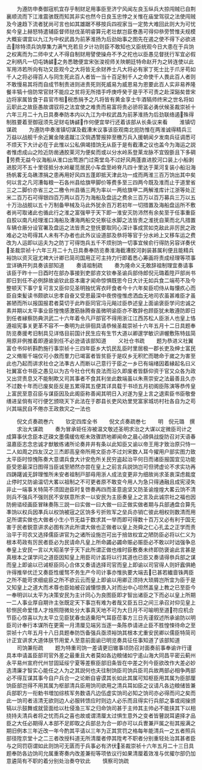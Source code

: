 <!-- { "loadSidebar": true } -->
　　为遵防申奏御宼机宜存乎制财足用事臣至济宁风闻左良玉纵兵大掠闯贼已自荆襄顺流而下江淮震骇既而知其非实也然今日良玉忠悖之关惟在庙堂驾驭之法使闯贼及今速趋下流者犹尚可言也如其雄踞不移按兵四视家当一定势大难回此则大为可忧矣今皇上赫怒特遣辅臣督师挞伐圣明睿算元老壮猷岂臣憃愚可得仰叅旁赞惟夫规模大概妄谓宜以九江为中权武昌为前茅淮扬为后劲始事之图先在遏之使不得下必欲进击除特须兵饷厚集力满气充若旦夕计功则臣不敢知也又臣统观今日大患在于兵饷之权离而为二师中丈人不得自制财用譬使操舟不予之柁也以臣愚见督抚行军宜必假之利柄凡一切屯铸鹾之务悉聴便宜宋张浚视师关陜朝廷特命赵开为之转连使以此军用沛若所向有功又臣观今之大将皆无余财养士凡大将必有家丁死士比于爪牙苟如千人之将必得百人与同生死此百人者皆一当十百足制千人之命使千人畏此百人者则不敢慢易其将而自成节制责进则进责死则死威易为威恩易为恩要此百人实非易养隆餐丰犒十倍防常官财不能应之贫将无所措手呼庚呼癸于是乎不可责之赴深谿矣昔宋边将家属皆食于县官市租税悉捐予之凡将皆有黄金享士牛酒犒师终宋之世名将如云职此之故臣愚故谓驭将之法宜使之难贵而易富将贵必骄将富必勇伏候圣裁崇祯十六年三月二十九日具奏奉防本内以九江为中权武昌为前茅淮扬为后劲联络遏殊得制胜要着至御宼须先足财屯铸鹾作何便宜举行还着该部从长条议来看
　　淮镇切谋疏
　　为遵防申奏淮镇切谋及截漕末议事该臣观南北扼防惟在两淮诚得精兵三万益以战舰千余近翼金陵逺蹴江汉倘遇警报猝至檄万兵入援朝闻夕发南兵征调悉可不烦天下大计必在于此惟以公私俱竭措饷无从臣于是有截漕之议也盖今为海运之説者惟虑成山之险近防凿通胶莱河为便矣而或以分水岭系登莱龙脉不宜毁斵且下多碙劳费无益今议海船从淮口出莺游门过斋堂岛不过好风两蓬直进胶河口装上小船剥进胶河不五十里径抵分水岭雇觅居民小车盘至岭脊凡四十里达于莱河复装小船沿海扬帆畧无岛礁漂捐之患再用好风四五蓬即抵天津此功一成而两淮三百万饷出其中矣何以言之凡河漕每粮一石各州县给旗甲脚价等费多至三四两今既及淮而止于道里省三之二脚价亦省三之二檄令州县循三两为率以一两给旗甲二两解淮库计江浙等处正米二百万石可得银四百万两以百万为海船及盘运之费余三百万以百万募兵三万以五十万治战舰以五十万制备甲械及马此外犹余百万若初年一切措置及海船盘运所不敷者尚可取诸此也循此行之淮之富强甲于天下即一淮安灭防沛然有余矣至于任事重臣自胶以南凡经理淮口海船及漕海两船交兑察征水脚之法皆责之淮抚自莱而北凡措置车辆仓厫分设官署及盘运之法皆责之登抚要取同心深计事成赏如克敌此非厉民之政难必之功苟得其人未有不办者也此外议设道部及叅将等官于分水岭上又移车运之费改为人运即以运夫为之防丁可得饱兵五千不烦别饷一切事宜候俞行得防另容详奏伏圣裁崇祯十六年三月二十九日具奏奉防览奏淮海截漕胶河剥装甚属利便且能精兵裕饷以资灭宼尤裨大计卿已简司国用正可主持力行即着悉心筹画将责成经理等项事宜详确开列具奏该部知道
　　奏请祖制疏
　　奏为隆命义无敢辞祖制理宜奏请事该臣于昨十一日酉时在部办事接到吏部咨文钦奉圣谕兵部侍郎倪元璐着陞戸部尚书即日到任不必例辞故谕钦此臣本庸才闻命惊惧既思今日大计无如兵食二端苟不及今整顿天下事宁复可言又臣仰见圣明独忧宵衣旰食者今十六年矣臣叨侍从每懐疚心而臣自束髪读书颇欲以忠孝自奋又受恩最深中夜傍徨惟虑洒血无地司农虽甚难臣才虽甚陋而所以报国报君者莫切于此昨臣同官冯元飚过臣恭述皇上面谕褒臣学问忠诚之素并期以太平事业臣惶愧感激筋脉腾奋虽微明谕臣亦不敢辞也顾臣犹未敢遵防即日到任者縁察防典洪武二十六年着令凡戸部官不得用浙江江西苏松人臣浙人也皇上恪遵祖宪事关更革不容不一奏明为此徘徊具请恭候圣裁崇祯十六年五月十二日具题奉防览奏援考旧制具见详恪目前国计民生应有生节大道以卿邃学敏识讲幄敷陈特兹简用原非例推着即遵谕到任不必逊请该部知道
　　义社仓书疏
　　题为恭进义社翼富仓书仰祈斟酌施行事崇祯十三四年臣乡大饥民乱臣时里居极一郡长吏及绅士富民之义脩赈千端仅可小救而羣力已竭富者皆贫臣于是叹乡无积贮而聴命于嵗之为害至此也乃起而讲求社仓之法凖古人而断以己意行于臣之一乡已有端绪因着縁起名曰义社翼富仓书臣之愚见以为古今社仓代有良法而沿久即废者皆繇仰资于官又众各为政又出贷责息又不能制欺又司其事者不食其利坐此数端虽以朱熹崇安之法最善且久亦不过数十年而已废矣臣反是五累得其五便其详具载于书顷五月初阁臣陈演等恭传皇上富民至意召臣与谋臣因及此阁臣称善闻其明日入对遂为皇上言之退索臣书臣敬誊缮进呈倘有可行便乞颁晓天下此法在于郡县长吏风劝里党富家城坊村社各自为之苟兴其端民自不倦亦王政救灾之一法也












　　倪文贞奏疏巻六
　　钦定四库全书
　　倪文贞奏疏巻七
　　明　倪元璐　撰
　　求治大谋疏
　　奏为冒承钜任洊被温文敬述圣明求治之大谋以定微臣司计之成算事伏念臣本迂疎文墨儒缓佐枢未效骤跻地卿闻命之晨心顔俱战旋防召对天语春温嘉臣志念忠诚才猷敏练诸所论奏井井有条以此知臣又谕以帝王用才致治原只恃一二人如周之四友汉之三杰即高皇帝所用文臣亦不过刘宋数人耳今擢用户部实图力致太平臣时惊愧陈奏大意谓兵食大计安危所关民穷盗起治平何日而诸臣报国宜见功能臣受恩最深日图得当臣诚至陋然亦尝在皇上之前言兵説饷岂可但骋虚论不求实功再四踌躇诚无辞理惟所未安者祖制戸部毋用浙人成法变更非为细故尚求圣衷深虑裁度止停时又防谕温切大畧以祖制之不可更者原不敢变今用人为急只得通融且成宪浸失非止一端事关特简不须固逊臣时复啓奏再四而圣意逾坚又防圣谕煌煌大畧云饷不清则兵不强兵不强则民不安朕意所求一以安民为主臣奏皇上之言及此诚宗社之福也因防俯谘经画臣冒昧奏陈三説一曰实做一曰大做一曰正做实做者期与兵部通盘合算先凖饷以权兵因凖兵以权饷被宼之区饷多亏折败军之垒兵亦销亡彼此相权则数清而用足所谓实做也大做者小生小节无益于数求其一举而即可得数十百万又必有利于国无害于民者鋭意讲求必图有济此所谓大做也正做者以皇上尧舜之仁心孔孟之正学而责治平于司农又选择儒臣讲官为之诸所设施岂可出于掊敛权宜之陋防臣必将以仁义为根本苟政有厉民者臣必为民请命凡皇上所命蠲必蠲命赈必赈臣必不敢以时诎强争总奉皇上安民一言以大昭圣学于天下此所谓正做也维时臣敷奏未终即防褒谕此言甚是真根本之谋学问之道臣因知皇上用臣司计盖将以行其道也已臣又奏请得叅兵部之谋而皇上即谕以已诫枢臣同心合体又奏请选择司官而皇上即谕以司官得人则奸蠧俱絶许得推举优迁又奏臣性缓驽不务生产今司计事亦惟执要大端去已甚若纎啬铢两臣之所不能苛求细疵臣之所不欲云云而皇上即谕以用卿正须持大琐屑岂所宜为臣于是又知皇上之道大而术尊也臣始被召诚懐惊畏入对而出中心坦然盖皇上教之已至臣今一奉明训以太平为决策安民为主计同心为良图臣即才智出诸臣之下而必以皇上所期一二人事业厚自期许主张既定天下事岂有难为者哉又臣五日之间三承召对仰见皇上轸恻民命爱惜人才烛照隠微处分大事真天地不可为大日月不可喻明至道符应机合节臣心惊喜以为太平立见臣犹春虫适乗阳气耳臣莅事方三日先谨叙述所承谕防以明臣司计奉行本谋所在更需一月清厘见端另当逐一条陈恭请进止臣不胜惶悚待命之至崇祯十六年五月十八日具题奉防饬备强兵亟须裕饷其根本尤重安民卿以儒臣特简司计正宜讲求大道体朕节用爱人至意前面谕已明览奏具征任事知道了该部知道
　　司饷兼衔疏
　　题为特重司饷一差请更旧辙事顷防召对面奏前事奉谕许行谨具本申请盖臣部司官外差之最重且大者莫如各边粮储如宁逺山海大同昌平密云蓟州永平易州宣府代州甘固延绥宁夏等差察臣部旧条皆在中差之列今臣欲改作大差必妙选清廉才智实心能任之人为之其説何也夫往制饷臣司饷兵臣司兵故两部必相争两部必不得互谋其事今自户兵合一之论断自睿谟其长如此其属可知枢臣用其属为臣部厘饷臣部岂得不用其属为枢部清兵臣用饷司欲用之清兵耳如臣之议请凡各边粮储皆兼兵部职方一衔勅书増加综核军务数语凡边伍虚实饷司必知之饷司亦必得而问之矣而此一饷司者洁清无欲则边人必服转馈应时则边人必乐而且得实行兵部之事或阅操颁犒以示鼓舞或就营面给以杜侵渔三军之归命饷司甚于主帅其主帅必不能挟其下以相挠持夫清兵者将之忧而兵之喜也故或谓清厘太过惧生意外之变者皆瞽説耳遴择才品臣之大任必期得人本部不足即取之兵部总为合一即亦可以兵曺兼戸属之衔其报满之期旧例本三年近改一年今酌其平请以三年为正其赏罚之格每年能清兵一之五者照兵部径陞京堂十之二三者改授科道无所清厘者停其陞考不职者分别重轻处治其甚者臣与之同罚窃谓如此则饷可无匮而于兵事必有济伏圣裁崇祯十六年五月二十三日具题奉防各边饷司允属重寄奏内改差兼衔等项依议行如果清厘着效准与优擢尔部仍加意遴简有不职的着分别处治奏夺钦此
　　慎察司饷疏

